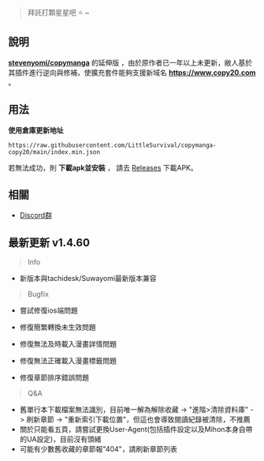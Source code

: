 > 拜託打顆星星吧 :star: ~
## 說明 
[**stevenyomi/copymanga**](https://github.com/stevenyomi/copymanga) 的延伸版 ，由於原作者已一年以上未更新，敝人基於其插件進行逆向與修補，使擴充套件能夠支援新域名 **https://www.copy20.com** 。

## 用法
**使用倉庫更新地址**

`https://raw.githubusercontent.com/LittleSurvival/copymanga-copy20/main/index.min.json`

若無法成功，則 **下載apk並安裝** ， 請去 [Releases](https://github.com/LittleSurvival/copymanga-copy20/releases) 下載APK。

## 相關
- [Discord群](https://discord.gg/kE2VAZk2pd)

## 最新更新 v1.4.60

> Info
+ 新版本與tachidesk/Suwayomi最新版本兼容

> Bugfix
+ 嘗試修復ios端問題

+ 修復簡繁轉換未生效問題
+ 修復無法及時載入漫畫詳情問題
+ 修復無法正確載入漫畫標籤問題
+ 修復章節排序錯誤問題

> Q&A
+ 舊單行本下載檔案無法識別，目前唯一解為解除收藏 -> "進階>清除資料庫" -> 刷新章節 -> "重新索引下載位置"，但這也會導致閱讀紀錄被清除，不推薦
+ 關於只能看五頁，請嘗試更換User-Agent(包括插件設定以及Mihon本身自帶的UA設定)，目前沒有頭緒
+ 可能有少數舊收藏的章節報"404"，請刷新章節列表